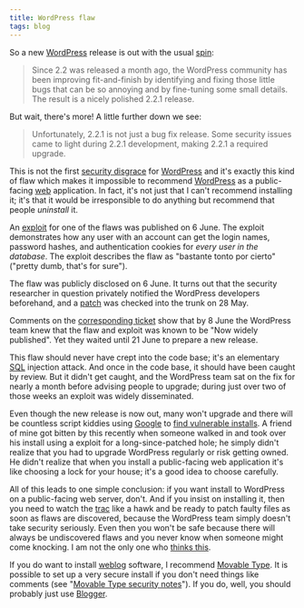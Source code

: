 ```yaml
---
title: WordPress flaw
tags: blog
---
```


So a new [WordPress](http://typechecked.net/wiki/WordPress) release is out with the usual [spin](http://wordpress.org/development/2007/06/wordpress-221/):

> Since 2.2 was released a month ago, the WordPress community has been improving fit-and-finish by identifying and fixing those little bugs that can be so annoying and by fine-tuning some small details. The result is a nicely polished 2.2.1 release.

But wait, there's more! A little further down we see:

> Unfortunately, 2.2.1 is not just a bug fix release. Some security issues came to light during 2.2.1 development, making 2.2.1 a required upgrade.

This is not the first [security disgrace](http://typechecked.net/a/about/wincent/weblog/archives/2007/04/wordpress_213_b.php) for [WordPress](http://typechecked.net/wiki/WordPress) and it's exactly this kind of flaw which makes it impossible to recommend [WordPress](http://typechecked.net/wiki/WordPress) as a public-facing [web](http://typechecked.net/wiki/web) application. In fact, it's not just that I can't recommend installing it; it's that it would be irresponsible to do anything but recommend that people _uninstall_ it.

An [exploit](http://www.milw0rm.com/exploits/4039) for one of the flaws was published on 6 June. The exploit demonstrates how any user with an account can get the login names, password hashes, and authentication cookies for _every user in the database_. The exploit describes the flaw as "bastante tonto por cierto" ("pretty dumb, that's for sure").

The flaw was publicly disclosed on 6 June. It turns out that the security researcher in question privately notified the WordPress developers beforehand, and a [patch](http://trac.wordpress.org/changeset/5570) was checked into the trunk on 28 May.

Comments on the [corresponding ticket](http://trac.wordpress.org/ticket/4357) show that by 8 June the WordPress team knew that the flaw and exploit was known to be "Now widely published". Yet they waited until 21 June to prepare a new release.

This flaw should never have crept into the code base; it's an elementary [SQL](http://typechecked.net/wiki/SQL) injection attack. And once in the code base, it should have been caught by review. But it didn't get caught, and the WordPress team sat on the fix for nearly a month before advising people to upgrade; during just over two of those weeks an exploit was widely disseminated.

Even though the new release is now out, many won't upgrade and there will be countless script kiddies using [Google](http://typechecked.net/wiki/Google) to [find vulnerable installs](http://kev.coolcavemen.com/2007/06/wordpress-22-security-hole-identity-theft/). A friend of mine got bitten by this recently when someone walked in and took over his install using a exploit for a long-since-patched hole; he simply didn't realize that you had to upgrade WordPress regularly or risk getting owned. He didn't realize that when you install a public-facing web application it's like choosing a lock for your house; it's a good idea to choose carefully.

All of this leads to one simple conclusion: if you want install to WordPress on a public-facing web server, don't. And if you insist on installing it, then you need to watch the [trac](http://trac.wordpress.org/) like a hawk and be ready to patch faulty files as soon as flaws are discovered, because the WordPress team simply doesn't take security seriously. Even then you won't be safe because there will always be undiscovered flaws and you never know when someone might come knocking. I am not the only one who [thinks this](http://fukamachi.org/wp/2007/06/21/yet-another-wordpress-exploit/).

If you do want to install [weblog](http://typechecked.net/wiki/weblog) software, I recommend [Movable Type](http://typechecked.net/wiki/Movable%20Type). It is possible to set up a very secure install if you don't need things like comments (see "[Movable Type security notes](http://typechecked.net/wiki/Movable%20Type%20security%20notes)"). If you do, well, you should probably just use [Blogger](http://blogger.com/).
